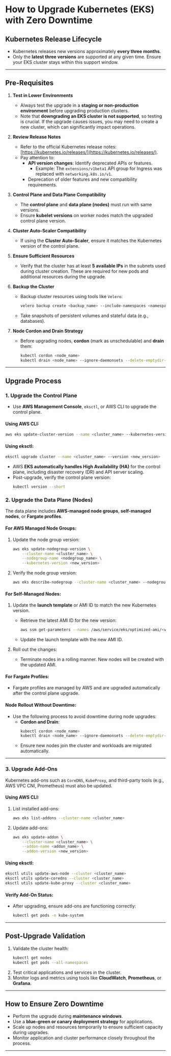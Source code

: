 # How to Upgrade Kubernetes (EKS) with Zero Downtime

## Kubernetes Release Lifecycle
- Kubernetes releases new versions approximately **every three months**.
- Only the **latest three versions** are supported at any given time. Ensure your EKS cluster stays within this support window.

---

## Pre-Requisites

1. **Test in Lower Environments**
    - Always test the upgrade in a **staging or non-production environment** before upgrading production clusters.
    - Note that **downgrading an EKS cluster is not supported**, so testing is crucial. If the upgrade causes issues, you may need to create a new cluster, which can significantly impact operations.

2. **Review Release Notes**
    - Refer to the official Kubernetes release notes: [https://kubernetes.io/releases/](https://kubernetes.io/releases/).
    - Pay attention to:
        - **API version changes**: Identify deprecated APIs or features.
            - Example: The `extensions/v1beta1` API group for Ingress was replaced with `networking.k8s.io/v1`.
        - Deprecation of older features and new compatibility requirements.

3. **Control Plane and Data Plane Compatibility**
    - The **control plane** and **data plane (nodes)** must run with same versions.
    - Ensure **kubelet versions** on worker nodes match the upgraded control plane version.

4. **Cluster Auto-Scaler Compatibility**
    - If using the **Cluster Auto-Scaler**, ensure it matches the Kubernetes version of the control plane.

5. **Ensure Sufficient Resources**
    - Verify that the cluster has at least **5 available IPs** in the subnets used during cluster creation. These are required for new pods and additional resources during the upgrade.

6. **Backup the Cluster**
    - Backup cluster resources using tools like `Velero`:
      ```bash
      velero backup create <backup_name> --include-namespaces <namespace>
      ```
    - Take snapshots of persistent volumes and stateful data (e.g., databases).

7. **Node Cordon and Drain Strategy**
    - Before upgrading nodes, **cordon** (mark as unschedulable) and **drain** them:
      ```bash
      kubectl cordon <node_name>
      kubectl drain <node_name> --ignore-daemonsets --delete-emptydir-data
      ```

---

## Upgrade Process

### 1. Upgrade the Control Plane
- Use **AWS Management Console**, `eksctl`, or AWS CLI to upgrade the control plane.

#### Using AWS CLI:
```bash
aws eks update-cluster-version --name <cluster_name> --kubernetes-version <new_version>
```

#### Using eksctl:
```bash
eksctl upgrade cluster --name <cluster_name> --version <new_version>
```

- AWS **EKS automatically handles High Availability (HA)** for the control plane, including disaster recovery (DR) and API server scaling.
- Post-upgrade, verify the control plane version:
  ```bash
  kubectl version --short
  ```

### 2. Upgrade the Data Plane (Nodes)
The data plane includes **AWS-managed node groups**, **self-managed nodes**, or **Fargate profiles**.

#### For AWS Managed Node Groups:
1. Update the node group version:
   ```bash
   aws eks update-nodegroup-version \
       --cluster-name <cluster_name> \
       --nodegroup-name <nodegroup_name> \
       --kubernetes-version <new_version>
   ```
2. Verify the node group version:
   ```bash
   aws eks describe-nodegroup --cluster-name <cluster_name> --nodegroup-name <nodegroup_name>
   ```

#### For Self-Managed Nodes:
1. Update the **launch template** or AMI ID to match the new Kubernetes version.
    - Retrieve the latest AMI ID for the new version:
      ```bash
      aws ssm get-parameters --names /aws/service/eks/optimized-ami/<version>/amazon-linux-2/recommended/image_id --region <region>
      ```
    - Update the launch template with the new AMI ID.

2. Roll out the changes:
    - Terminate nodes in a rolling manner. New nodes will be created with the updated AMI.

#### For Fargate Profiles:
- Fargate profiles are managed by AWS and are upgraded automatically after the control plane upgrade.

#### Node Rollout Without Downtime:
- Use the following process to avoid downtime during node upgrades:
    - **Cordon and Drain**:
      ```bash
      kubectl cordon <node_name>
      kubectl drain <node_name> --ignore-daemonsets --delete-emptydir-data
      ```
    - Ensure new nodes join the cluster and workloads are migrated automatically.

---

### 3. Upgrade Add-Ons
Kubernetes add-ons such as `CoreDNS`, `KubeProxy`, and third-party tools (e.g., AWS VPC CNI, Prometheus) must also be updated.

#### Using AWS CLI:
1. List installed add-ons:
   ```bash
   aws eks list-addons --cluster-name <cluster_name>
   ```
2. Update add-ons:
   ```bash
   aws eks update-addon \
       --cluster-name <cluster_name> \
       --addon-name <addon_name> \
       --addon-version <new_version>
   ```

#### Using eksctl:
```bash
eksctl utils update-aws-node --cluster <cluster_name>
eksctl utils update-coredns --cluster <cluster_name>
eksctl utils update-kube-proxy --cluster <cluster_name>
```

#### Verify Add-On Status:
- After upgrading, ensure add-ons are functioning correctly:
  ```bash
  kubectl get pods -n kube-system
  ```

---

## Post-Upgrade Validation
1. Validate the cluster health:
   ```bash
   kubectl get nodes
   kubectl get pods --all-namespaces
   ```
2. Test critical applications and services in the cluster.
3. Monitor logs and metrics using tools like **CloudWatch**, **Prometheus**, or **Grafana**.

---

## How to Ensure Zero Downtime
- Perform the upgrade during **maintenance windows**.
- Use a **blue-green or canary deployment strategy** for applications.
- Scale up nodes and resources temporarily to ensure sufficient capacity during upgrades.
- Monitor application and cluster performance closely throughout the process.

---
